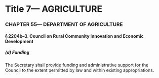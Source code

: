 
# Title 7— AGRICULTURE
### CHAPTER 55— DEPARTMENT OF AGRICULTURE
#### § 2204b–3. Council on Rural Community Innovation and Economic Development
##### (d) Funding

The Secretary shall provide funding and administrative support for the Council to the extent permitted by law and within existing appropriations.
